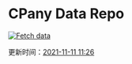 # CPany Data Repo

[![Fetch data](https://github.com/yjl9903/CPany/actions/workflows/fetch.yml/badge.svg)](https://github.com/yjl9903/CPany/actions/workflows/fetch.yml)

<!-- START_SECTION: update_time -->
更新时间：[2021-11-11 11:26](https://www.timeanddate.com/worldclock/fixedtime.html?msg=Fetch+data&iso=20211111T112648&p1=237)
<!-- END_SECTION: update_time -->
